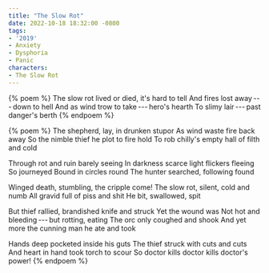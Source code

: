 ```yaml
---
title: "The Slow Rot"
date: 2022-10-18 18:32:00 -0800
tags:
- '2019'
- Anxiety
- Dysphoria
- Panic
characters:
- The Slow Rot
---
```


{% poem %}
The slow rot
lived or died, it's hard to tell
And fires lost away&thinsp;---&thinsp;down to hell
And as wind trow to take&thinsp;---&thinsp;hero's hearth
To slimy lair&thinsp;---&thinsp;past danger's berth
{% endpoem %}

{% poem %}
The shepherd, lay, in drunken stupor
As wind waste fire back away
So the nimble thief he plot to fire hold
To rob chilly's empty hall of filth and cold

Through rot and ruin barely seeing
In darkness scarce light flickers fleeing
So journeyed Bound in circles round
The hunter searched, following found

Winged death, stumbling, the cripple come!
The slow rot, silent, cold and numb
All gravid full of piss and shit
He bit, swallowed, spit

But thief rallied, brandished knife and struck
Yet the wound was
Not hot and bleeding&thinsp;---&thinsp;but rotting, eating
The orc only coughed and shook
And yet more the cunning man he ate and took

Hands deep pocketed inside his guts
The thief struck with cuts and cuts
And heart in hand took torch to scour
So doctor kills doctor kills doctor's power!
{% endpoem %}
